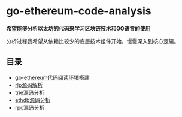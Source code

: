 # go-ethereum-code-analysis

**希望能够分析以太坊的代码来学习区块链技术和GO语言的使用**

分析过程我希望从依赖比较少的底层技术组件开始，慢慢深入到核心逻辑。

## 目录

- [go-ethereum代码阅读环境搭建](/go-ethereum源码阅读环境搭建.md)
- [rlp源码解析](/rlp源码解析.md)
- [trie源码分析](/trie%20源码分析.md)
- [ethdb源码分析](/ethdb源码分析.md)
- [rpc源码分析](/rpc%20源码分析.md)
